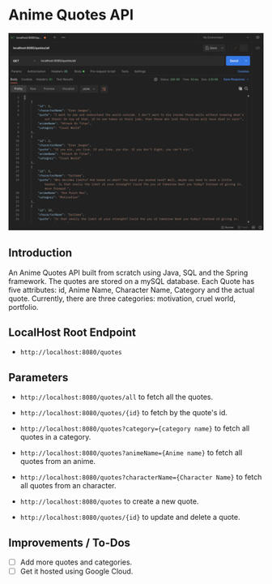 # Anime Quotes API

![Anime Quotes API Project](https://github.com/iKarans/Anime-Quotes-API/blob/master/Anime-Quotes.png)

## Introduction

An Anime Quotes API built from scratch using Java, SQL and the Spring framework. The quotes are stored on a mySQL database. Each Quote has five attributes: id, Anime Name, Character Name, Category and the actual quote. Currently, there are three categories: motivation, cruel world, portfolio. 

## LocalHost Root Endpoint

* ```http://localhost:8080/quotes```

## Parameters

* ```http://localhost:8080/quotes/all``` to fetch all the quotes.
* ```http://localhost:8080/quotes/{id}``` to fetch by the quote's id.
* ```http://localhost:8080/quotes?category={category name}``` to fetch all quotes in a category.
* ```http://localhost:8080/quotes?animeName={Anime name}``` to fetch all quotes from an anime.
* ```http://localhost:8080/quotes?characterName={Character Name}``` to fetch all quotes from an character.

* ```http://localhost:8080/quotes``` to create a new quote.
* ```http://localhost:8080/quotes/{id}``` to update and delete a quote.

## Improvements / To-Dos
- [ ] Add more quotes and categories.
- [ ] Get it hosted using Google Cloud.
